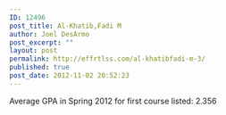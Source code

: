 ```yaml
---
ID: 12496
post_title: Al-Khatib,Fadi M
author: Joel DesArmo
post_excerpt: ""
layout: post
permalink: http://effrtlss.com/al-khatibfadi-m-3/
published: true
post_date: 2012-11-02 20:52:23
---
```

<p>Average GPA in Spring 2012 for first course listed: 2.356</p>
